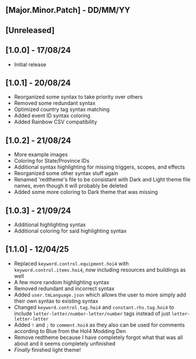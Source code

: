 ## [Major.Minor.Patch] - DD/MM/YY

## [Unreleased]

## [1.0.0] - 17/08/24

- Initial release

## [1.0.1] - 20/08/24

- Reorganized some syntax to take priority over others
- Removed some redundant syntax
- Optimized country tag syntax matching
- Added event ID syntax coloring
- Added Rainbow CSV compatibility

## [1.0.2] - 21/08/24

- More example images
- Coloring for State/Province IDs
- Additional syntax highlighting for missing triggers, scopes, and effects
- Reorganized some other syntax stuff again
- Renamed 'redtheme's file to be consistant with Dark and Light theme file names, even though it will probably be deleted
- Added some more coloring to Dark theme that was missing

## [1.0.3] - 21/09/24

- Additional highlighting syntax
- Additional coloring for said highlighting syntax

## [1.1.0] - 12/04/25

- Replaced `keyword.control.equipment.hoi4` with `keyword.control.items.hoi4`, now including resources and buildings as well
- A few more random highlighting syntax
- Removed redundant and incorrect syntax
- Added `user.tmLanguage.json` which allows the user to more simply add their own syntax to existing syntax
- Changed `keyword.control.tag.hoi4` and `constant.rhs.tag.hoi4` to include `letter-letter/number-letter/number` tags instead of just `letter-letter-letter`
- Added `!` and `;` to `comment.hoi4` as they also can be used for comments according to Blue from the HoI4 Modding Den
- Remove redtheme because I have completely forgot what that was all about and it seems completely unfinished
- *Finally* finished light theme!